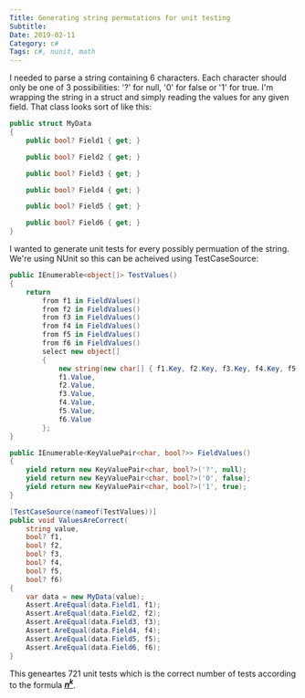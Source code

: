 ```yaml
---
Title: Generating string permutations for unit testing
Subtitle: 
Date: 2019-02-11
Category: c#
Tags: c#, nunit, math
---
```


I needed to parse a string containing 6 characters. Each character should only
be one of 3 possibilities: '?' for null, '0' for false or '1' for true. I'm wrapping
the string in a struct and simply reading the values for any given field. That class
looks sort of like this:

```c#
public struct MyData
{
    public bool? Field1 { get; }

    public bool? Field2 { get; }

    public bool? Field3 { get; }

    public bool? Field4 { get; }

    public bool? Field5 { get; }

    public bool? Field6 { get; }
}
```

I wanted to generate unit tests for every possibly permuation of the string. We're using
NUnit so this can be acheived using TestCaseSource:

```c#
public IEnumerable<object[]> TestValues()
{
    return
        from f1 in FieldValues()
        from f2 in FieldValues()
        from f3 in FieldValues()
        from f4 in FieldValues()
        from f5 in FieldValues()
        from f6 in FieldValues()
        select new object[]
        {
            new string(new char[] { f1.Key, f2.Key, f3.Key, f4.Key, f5.Key, f6.Key }),
            f1.Value,
            f2.Value,
            f3.Value,
            f4.Value,
            f5.Value,
            f6.Value
        };
}

public IEnumerable<KeyValuePair<char, bool?>> FieldValues()
{
    yield return new KeyValuePair<char, bool?>('?', null);
    yield return new KeyValuePair<char, bool?>('0', false);
    yield return new KeyValuePair<char, bool?>('1', true);
}

[TestCaseSource(nameof(TestValues))]
public void ValuesAreCorrect(
    string value,
    bool? f1,
    bool? f2,
    bool? f3,
    bool? f4,
    bool? f5,
    bool? f6)
{
    var data = new MyData(value);
    Assert.AreEqual(data.Field1, f1);
    Assert.AreEqual(data.Field2, f2);
    Assert.AreEqual(data.Field3, f3);
    Assert.AreEqual(data.Field4, f4);
    Assert.AreEqual(data.Field5, f5);
    Assert.AreEqual(data.Field6, f6);
}
```

This geneartes 721 unit tests which is the correct number of tests according to
the formula [___n<sup>k</sup>___](https://www.mathsisfun.com/combinatorics/combinations-permutations.html).